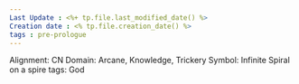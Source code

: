 ```yaml
---
Last Update : <%+ tp.file.last_modified_date() %>
Creation date : <% tp.file.creation_date() %>
tags : pre-prologue
---
```



Alignment: CN
Domain: Arcane, Knowledge, Trickery
Symbol: Infinite Spiral on a spire
tags: God